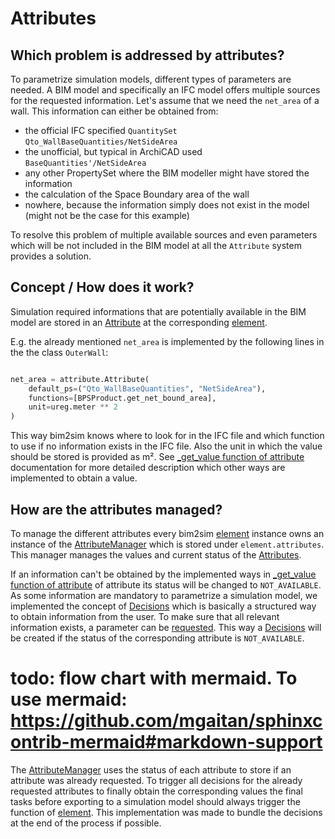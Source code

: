 # Attributes
## Which problem is addressed by attributes?
To parametrize simulation models, different types of parameters are needed. A 
BIM model and specifically an IFC model offers multiple sources for the 
requested information. Let's assume that we need the `net_area` of a wall. This 
information can either be obtained from:
* the official IFC specified `QuantitySet` `Qto_WallBaseQuantities/NetSideArea`
* the unofficial, but typical in ArchiCAD used `BaseQuantities'/NetSideArea`
* any other PropertySet where the BIM modeller might have stored the information
* the calculation of the Space Boundary area of the wall
* nowhere, because the information simply does not exist in the model (might not be the case for this example)

To resolve this problem of multiple available sources and even parameters which
will be not included in the BIM model at all the `Attribute` system provides a solution.

## Concept / How does it work?
Simulation required informations that are potentially available in the BIM model
are stored in an [Attribute](Attribute) at the corresponding [element](element).

E.g. the already mentioned `net_area` is  implemented by the following lines in 
the the class `OuterWall`:

```python

net_area = attribute.Attribute(
    default_ps=("Qto_WallBaseQuantities", "NetSideArea"),
    functions=[BPSProduct.get_net_bound_area],
    unit=ureg.meter ** 2
)
```
This way bim2sim knows where to look for in the IFC file and which function to 
use if no information exists in the IFC file. Also the unit in which the value 
should be stored is provided as m².  See
[_get_value function of attribute](_get_value) documentation for more detailed 
description which other ways are implemented to obtain a value.

## How are the attributes managed? 
To manage the different attributes every bim2sim [element](element) instance 
owns an instance of the [AttributeManager](AttributeManager) which is stored under `element.attributes`.
This manager manages the values and current status of the [Attributes](Attribute). 

If an information can't be obtained by the implemented ways in
[_get_value function of attribute](_get_value) of attribute its status will be
changed to `NOT_AVAILABLE`. As some information are mandatory to parametrize a
simulation model, we implemented the concept of [Decisions](Decision)
which is basically a structured way to obtain information from the user. To make 
sure that all relevant information exists, a parameter can be 
[requested](request). This way a [Decisions](Decision) will be created if the 
status of the corresponding attribute is `NOT_AVAILABLE`.

# todo: flow chart with mermaid. To use mermaid: https://github.com/mgaitan/sphinxcontrib-mermaid#markdown-support

The [AttributeManager](AttributeManager) uses the status of each attribute to
store if an attribute was already requested. To trigger all decisions for the 
already requested attributes to finally obtain the corresponding values the 
final tasks before exporting to a simulation model should always trigger the
[](get_pending_attribute_decisions) function of [element](element). This
implementation was made to bundle the decisions at the end of the process if 
possible. 
